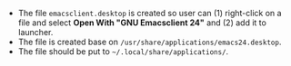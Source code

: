 - The file `emacsclient.desktop` is created so user can (1) right-click on a file and select **Open With "GNU Emacsclient 24"** and (2) add it to launcher.
- The file is created base on `/usr/share/applications/emacs24.desktop`.
- The file should be put to `~/.local/share/applications/`.
